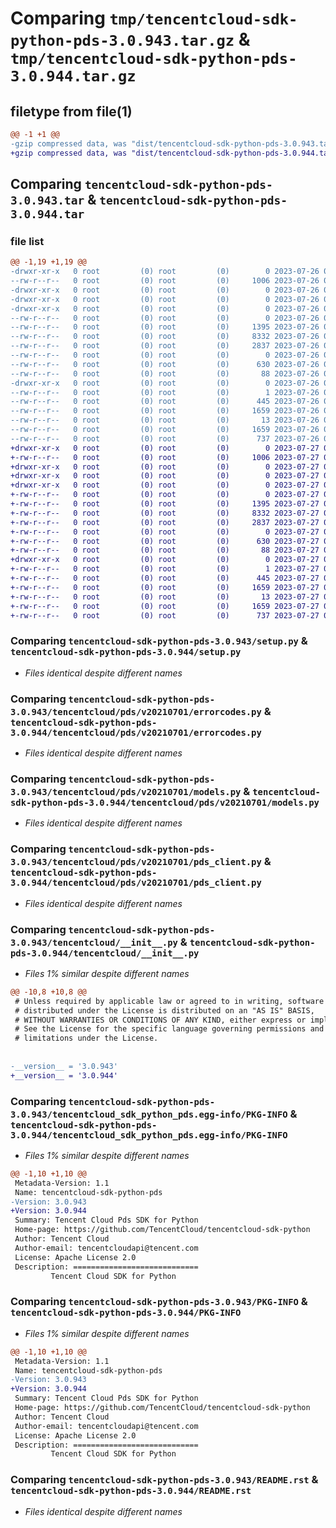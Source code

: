# Comparing `tmp/tencentcloud-sdk-python-pds-3.0.943.tar.gz` & `tmp/tencentcloud-sdk-python-pds-3.0.944.tar.gz`

## filetype from file(1)

```diff
@@ -1 +1 @@
-gzip compressed data, was "dist/tencentcloud-sdk-python-pds-3.0.943.tar", last modified: Wed Jul 26 00:42:10 2023, max compression
+gzip compressed data, was "dist/tencentcloud-sdk-python-pds-3.0.944.tar", last modified: Thu Jul 27 02:20:52 2023, max compression
```

## Comparing `tencentcloud-sdk-python-pds-3.0.943.tar` & `tencentcloud-sdk-python-pds-3.0.944.tar`

### file list

```diff
@@ -1,19 +1,19 @@
-drwxr-xr-x   0 root         (0) root         (0)        0 2023-07-26 00:42:10.000000 tencentcloud-sdk-python-pds-3.0.943/
--rw-r--r--   0 root         (0) root         (0)     1006 2023-07-26 00:42:10.000000 tencentcloud-sdk-python-pds-3.0.943/setup.py
-drwxr-xr-x   0 root         (0) root         (0)        0 2023-07-26 00:42:10.000000 tencentcloud-sdk-python-pds-3.0.943/tencentcloud/
-drwxr-xr-x   0 root         (0) root         (0)        0 2023-07-26 00:42:10.000000 tencentcloud-sdk-python-pds-3.0.943/tencentcloud/pds/
-drwxr-xr-x   0 root         (0) root         (0)        0 2023-07-26 00:42:10.000000 tencentcloud-sdk-python-pds-3.0.943/tencentcloud/pds/v20210701/
--rw-r--r--   0 root         (0) root         (0)        0 2023-07-26 00:42:10.000000 tencentcloud-sdk-python-pds-3.0.943/tencentcloud/pds/v20210701/__init__.py
--rw-r--r--   0 root         (0) root         (0)     1395 2023-07-26 00:42:10.000000 tencentcloud-sdk-python-pds-3.0.943/tencentcloud/pds/v20210701/errorcodes.py
--rw-r--r--   0 root         (0) root         (0)     8332 2023-07-26 00:42:10.000000 tencentcloud-sdk-python-pds-3.0.943/tencentcloud/pds/v20210701/models.py
--rw-r--r--   0 root         (0) root         (0)     2837 2023-07-26 00:42:10.000000 tencentcloud-sdk-python-pds-3.0.943/tencentcloud/pds/v20210701/pds_client.py
--rw-r--r--   0 root         (0) root         (0)        0 2023-07-26 00:42:10.000000 tencentcloud-sdk-python-pds-3.0.943/tencentcloud/pds/__init__.py
--rw-r--r--   0 root         (0) root         (0)      630 2023-07-26 00:42:10.000000 tencentcloud-sdk-python-pds-3.0.943/tencentcloud/__init__.py
--rw-r--r--   0 root         (0) root         (0)       88 2023-07-26 00:42:10.000000 tencentcloud-sdk-python-pds-3.0.943/setup.cfg
-drwxr-xr-x   0 root         (0) root         (0)        0 2023-07-26 00:42:10.000000 tencentcloud-sdk-python-pds-3.0.943/tencentcloud_sdk_python_pds.egg-info/
--rw-r--r--   0 root         (0) root         (0)        1 2023-07-26 00:42:10.000000 tencentcloud-sdk-python-pds-3.0.943/tencentcloud_sdk_python_pds.egg-info/dependency_links.txt
--rw-r--r--   0 root         (0) root         (0)      445 2023-07-26 00:42:10.000000 tencentcloud-sdk-python-pds-3.0.943/tencentcloud_sdk_python_pds.egg-info/SOURCES.txt
--rw-r--r--   0 root         (0) root         (0)     1659 2023-07-26 00:42:10.000000 tencentcloud-sdk-python-pds-3.0.943/tencentcloud_sdk_python_pds.egg-info/PKG-INFO
--rw-r--r--   0 root         (0) root         (0)       13 2023-07-26 00:42:10.000000 tencentcloud-sdk-python-pds-3.0.943/tencentcloud_sdk_python_pds.egg-info/top_level.txt
--rw-r--r--   0 root         (0) root         (0)     1659 2023-07-26 00:42:10.000000 tencentcloud-sdk-python-pds-3.0.943/PKG-INFO
--rw-r--r--   0 root         (0) root         (0)      737 2023-07-26 00:42:10.000000 tencentcloud-sdk-python-pds-3.0.943/README.rst
+drwxr-xr-x   0 root         (0) root         (0)        0 2023-07-27 02:20:52.000000 tencentcloud-sdk-python-pds-3.0.944/
+-rw-r--r--   0 root         (0) root         (0)     1006 2023-07-27 02:20:52.000000 tencentcloud-sdk-python-pds-3.0.944/setup.py
+drwxr-xr-x   0 root         (0) root         (0)        0 2023-07-27 02:20:52.000000 tencentcloud-sdk-python-pds-3.0.944/tencentcloud/
+drwxr-xr-x   0 root         (0) root         (0)        0 2023-07-27 02:20:52.000000 tencentcloud-sdk-python-pds-3.0.944/tencentcloud/pds/
+drwxr-xr-x   0 root         (0) root         (0)        0 2023-07-27 02:20:52.000000 tencentcloud-sdk-python-pds-3.0.944/tencentcloud/pds/v20210701/
+-rw-r--r--   0 root         (0) root         (0)        0 2023-07-27 02:20:52.000000 tencentcloud-sdk-python-pds-3.0.944/tencentcloud/pds/v20210701/__init__.py
+-rw-r--r--   0 root         (0) root         (0)     1395 2023-07-27 02:20:52.000000 tencentcloud-sdk-python-pds-3.0.944/tencentcloud/pds/v20210701/errorcodes.py
+-rw-r--r--   0 root         (0) root         (0)     8332 2023-07-27 02:20:52.000000 tencentcloud-sdk-python-pds-3.0.944/tencentcloud/pds/v20210701/models.py
+-rw-r--r--   0 root         (0) root         (0)     2837 2023-07-27 02:20:52.000000 tencentcloud-sdk-python-pds-3.0.944/tencentcloud/pds/v20210701/pds_client.py
+-rw-r--r--   0 root         (0) root         (0)        0 2023-07-27 02:20:52.000000 tencentcloud-sdk-python-pds-3.0.944/tencentcloud/pds/__init__.py
+-rw-r--r--   0 root         (0) root         (0)      630 2023-07-27 02:20:52.000000 tencentcloud-sdk-python-pds-3.0.944/tencentcloud/__init__.py
+-rw-r--r--   0 root         (0) root         (0)       88 2023-07-27 02:20:52.000000 tencentcloud-sdk-python-pds-3.0.944/setup.cfg
+drwxr-xr-x   0 root         (0) root         (0)        0 2023-07-27 02:20:52.000000 tencentcloud-sdk-python-pds-3.0.944/tencentcloud_sdk_python_pds.egg-info/
+-rw-r--r--   0 root         (0) root         (0)        1 2023-07-27 02:20:52.000000 tencentcloud-sdk-python-pds-3.0.944/tencentcloud_sdk_python_pds.egg-info/dependency_links.txt
+-rw-r--r--   0 root         (0) root         (0)      445 2023-07-27 02:20:52.000000 tencentcloud-sdk-python-pds-3.0.944/tencentcloud_sdk_python_pds.egg-info/SOURCES.txt
+-rw-r--r--   0 root         (0) root         (0)     1659 2023-07-27 02:20:52.000000 tencentcloud-sdk-python-pds-3.0.944/tencentcloud_sdk_python_pds.egg-info/PKG-INFO
+-rw-r--r--   0 root         (0) root         (0)       13 2023-07-27 02:20:52.000000 tencentcloud-sdk-python-pds-3.0.944/tencentcloud_sdk_python_pds.egg-info/top_level.txt
+-rw-r--r--   0 root         (0) root         (0)     1659 2023-07-27 02:20:52.000000 tencentcloud-sdk-python-pds-3.0.944/PKG-INFO
+-rw-r--r--   0 root         (0) root         (0)      737 2023-07-27 02:20:52.000000 tencentcloud-sdk-python-pds-3.0.944/README.rst
```

### Comparing `tencentcloud-sdk-python-pds-3.0.943/setup.py` & `tencentcloud-sdk-python-pds-3.0.944/setup.py`

 * *Files identical despite different names*

### Comparing `tencentcloud-sdk-python-pds-3.0.943/tencentcloud/pds/v20210701/errorcodes.py` & `tencentcloud-sdk-python-pds-3.0.944/tencentcloud/pds/v20210701/errorcodes.py`

 * *Files identical despite different names*

### Comparing `tencentcloud-sdk-python-pds-3.0.943/tencentcloud/pds/v20210701/models.py` & `tencentcloud-sdk-python-pds-3.0.944/tencentcloud/pds/v20210701/models.py`

 * *Files identical despite different names*

### Comparing `tencentcloud-sdk-python-pds-3.0.943/tencentcloud/pds/v20210701/pds_client.py` & `tencentcloud-sdk-python-pds-3.0.944/tencentcloud/pds/v20210701/pds_client.py`

 * *Files identical despite different names*

### Comparing `tencentcloud-sdk-python-pds-3.0.943/tencentcloud/__init__.py` & `tencentcloud-sdk-python-pds-3.0.944/tencentcloud/__init__.py`

 * *Files 1% similar despite different names*

```diff
@@ -10,8 +10,8 @@
 # Unless required by applicable law or agreed to in writing, software
 # distributed under the License is distributed on an "AS IS" BASIS,
 # WITHOUT WARRANTIES OR CONDITIONS OF ANY KIND, either express or implied.
 # See the License for the specific language governing permissions and
 # limitations under the License.
 
 
-__version__ = '3.0.943'
+__version__ = '3.0.944'
```

### Comparing `tencentcloud-sdk-python-pds-3.0.943/tencentcloud_sdk_python_pds.egg-info/PKG-INFO` & `tencentcloud-sdk-python-pds-3.0.944/tencentcloud_sdk_python_pds.egg-info/PKG-INFO`

 * *Files 1% similar despite different names*

```diff
@@ -1,10 +1,10 @@
 Metadata-Version: 1.1
 Name: tencentcloud-sdk-python-pds
-Version: 3.0.943
+Version: 3.0.944
 Summary: Tencent Cloud Pds SDK for Python
 Home-page: https://github.com/TencentCloud/tencentcloud-sdk-python
 Author: Tencent Cloud
 Author-email: tencentcloudapi@tencent.com
 License: Apache License 2.0
 Description: ============================
         Tencent Cloud SDK for Python
```

### Comparing `tencentcloud-sdk-python-pds-3.0.943/PKG-INFO` & `tencentcloud-sdk-python-pds-3.0.944/PKG-INFO`

 * *Files 1% similar despite different names*

```diff
@@ -1,10 +1,10 @@
 Metadata-Version: 1.1
 Name: tencentcloud-sdk-python-pds
-Version: 3.0.943
+Version: 3.0.944
 Summary: Tencent Cloud Pds SDK for Python
 Home-page: https://github.com/TencentCloud/tencentcloud-sdk-python
 Author: Tencent Cloud
 Author-email: tencentcloudapi@tencent.com
 License: Apache License 2.0
 Description: ============================
         Tencent Cloud SDK for Python
```

### Comparing `tencentcloud-sdk-python-pds-3.0.943/README.rst` & `tencentcloud-sdk-python-pds-3.0.944/README.rst`

 * *Files identical despite different names*

